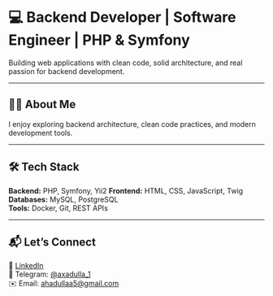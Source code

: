 # 💻 Backend Developer | Software Engineer | PHP & Symfony

Building web applications with clean code, solid architecture, and real passion for backend development.

---

## 👨‍💻 About Me

I enjoy exploring backend architecture, clean code practices, and modern development tools.

---

## 🛠️ Tech Stack

**Backend:** PHP, Symfony, Yii2 
**Frontend:** HTML, CSS, JavaScript, Twig  
**Databases:** MySQL, PostgreSQL  
**Tools:** Docker, Git, REST APIs

---

## 📬 Let’s Connect

🔗 [LinkedIn](https://www.linkedin.com/in/axadullaabduxamidov/)  
💬 Telegram: [@axadulla_1](https://t.me/axadulla_1)  
✉️ Email: ahadullaa5@gmail.com
